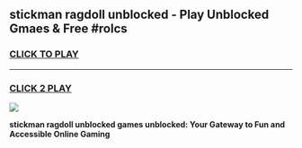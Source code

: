 
## stickman ragdoll unblocked - Play Unblocked Gmaes & Free #rolcs
<h3>
<a href="https://news.freeplayer.one?title=stickman_ragdoll_unblocked&ref=24F">CLICK TO PLAY</a></h3>
<hr>

<h3>
<a href="https://news.freeplayer.one?title=stickman_ragdoll_unblocked&ref=24F">CLICK 2 PLAY</a>
  
</h3>

<a href="https://news.freeplayer.one?title=stickman_ragdoll_unblocked&ref=24F/"><img src="https://clearcache.store/games.png"></a>


**stickman ragdoll unblocked games unblocked: Your Gateway to Fun and Accessible Online Gaming**
